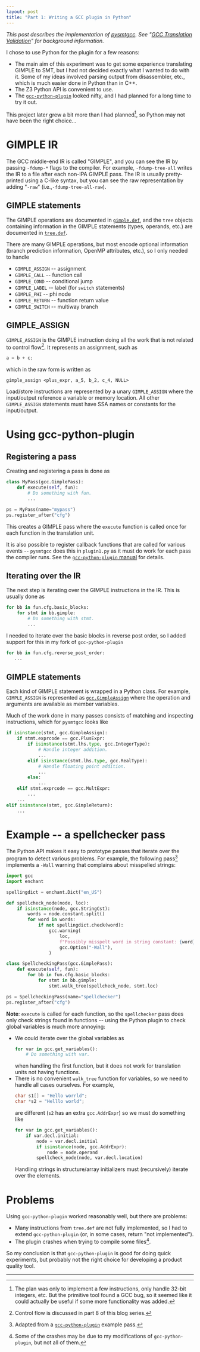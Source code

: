 ```yaml
---
layout: post
title: "Part 1: Writing a GCC plugin in Python"
---
```

_This post describes the implementation of [pysmtgcc](https://github.com/kristerw/pysmtgcc). See "[GCC Translation Validation](https://kristerw.github.io/2022/09/13/translation-validation/)" for background information._

I chose to use Python for the plugin for a few reasons:
* The main aim of this experiment was to get some experience translating GIMPLE to SMT, but I had not decided exactly what I wanted to do with it. Some of my ideas involved parsing output from disassembler, etc., which is much easier done in Python than in C++.
* The Z3 Python API is convenient to use.
* The [`gcc-python-plugin`](https://github.com/davidmalcolm/gcc-python-plugin) looked nifty, and I had planned for a long time to try it out.

This project later grew a bit more than I had planned[^project], so Python may not have been the right choice...

# GIMPLE IR
The GCC middle-end IR is called "GIMPLE", and you can see the IR by passing `-fdump-*` flags to the compiler. For example, `-fdump-tree-all` writes the IR to a file after each non-IPA GIMPLE pass. The IR is usually pretty-printed using a C-like syntax, but you can see the raw representation by adding "`-raw`" (i.e.,`-fdump-tree-all-raw`).

## GIMPLE statements
The GIMPLE operations are documented in [`gimple.def`](https://gcc.gnu.org/git/?p=gcc.git;a=blob;f=gcc/gimple.def), and the `tree` objects containing information in the GIMPLE statements (types, operands, etc.) are documented in [`tree.def`](https://gcc.gnu.org/git/?p=gcc.git;a=blob;f=gcc/tree.def).

There are many GIMPLE operations, but most encode optional information (branch prediction information, OpenMP attributes, etc.), so I only needed to handle
* `GIMPLE_ASSIGN` -- assignment
* `GIMPLE_CALL` -- function call
* `GIMPLE_COND` -- conditional jump
* `GIMPLE_LABEL` -- label (for `switch` statements)
* `GIMPLE_PHI` -- phi node
* `GIMPLE_RETURN` -- function return value
* `GIMPLE_SWITCH` -- multiway branch

## GIMPLE_ASSIGN
`GIMPLE_ASSIGN` is the GIMPLE instruction doing all the work that is not related to control flow[^controlflow]. It represents an assignment, such as
```c
a = b + c;
```
which in the raw form is written as
```
gimple_assign <plus_expr, a_5, b_2, c_4, NULL>
```
Load/store instructions are represented by a unary `GIMPLE_ASSIGN` where the input/output reference a variable or memory location. All other `GIMPLE_ASSIGN` statements must have SSA names or constants for the input/output.


# Using gcc-python-plugin
## Registering a pass
Creating and registering a pass is done as
```python
class MyPass(gcc.GimplePass):
    def execute(self, fun):
        # Do something with fun.
        ...

ps = MyPass(name="mypass")
ps.register_after("cfg")
```
This creates a GIMPLE pass where the `execute` function is called once for each function in the translation unit.

It is also possible to register callback functions that are called for various events -- `pysmtgcc` does this in `plugin1.py` as it must do work for each pass the compiler runs. See the [`gcc-python-plugin` manual](https://gcc-python-plugin.readthedocs.io/en/latest/callbacks.html) for details.


## Iterating over the IR

The next step is iterating over the GIMPLE instructions in the IR. This is usually done as
```python
for bb in fun.cfg.basic_blocks:
    for stmt in bb.gimple:
        # Do something with stmt.
        ...
```
I needed to iterate over the basic blocks in reverse post order, so I added support for this in my fork of `gcc-python-plugin`
```python
for bb in fun.cfg.reverse_post_order:
   ...
```

## GIMPLE statements

Each kind of GIMPLE statement is wrapped in a Python class. For example, `GIMPLE_ASSIGN` is represented as [`gcc.GimpleAssign`](https://gcc-python-plugin.readthedocs.io/en/latest/gimple.html#gcc.GimpleAssign) where the operation and arguments are available as member variables.

Much of the work done in many passes consists of matching and inspecting instructions, which for `pysmtgcc` looks like
```python
if isinstance(stmt, gcc.GimpleAssign):
    if stmt.exprcode == gcc.PlusExpr:
        if isinstance(stmt.lhs.type, gcc.IntegerType):
            # Handle integer addition.
            ...
        elif isinstance(stmt.lhs.type, gcc.RealType):
            # Handle floating point addition.
            ...
        else:
            ...
    elif stmt.exprcode == gcc.MultExpr:
        ...
    ...
elif isinstance(stmt, gcc.GimpleReturn):
    ...
```

# Example -- a spellchecker pass

The Python API makes it easy to prototype passes that iterate over the program to detect various problems. For example, the following pass[^example] implements a `-Wall` warning that complains about misspelled strings:
```python
import gcc
import enchant

spellingdict = enchant.Dict("en_US")

def spellcheck_node(node, loc):
    if isinstance(node, gcc.StringCst):
        words = node.constant.split()
        for word in words:
            if not spellingdict.check(word):
                gcc.warning(
                    loc,
                    f"Possibly misspelt word in string constant: {word}",
                    gcc.Option("-Wall"),
                )

class SpellcheckingPass(gcc.GimplePass):
    def execute(self, fun):
        for bb in fun.cfg.basic_blocks:
            for stmt in bb.gimple:
                stmt.walk_tree(spellcheck_node, stmt.loc)

ps = SpellcheckingPass(name="spellchecker")
ps.register_after("cfg")
```

**Note**: `execute` is called for each function, so the `spellchecker` pass does only check strings found in functions -- using the Python plugin to check global variables is much more annoying:

* We could iterate over the global variables as
  ```python
  for var in gcc.get_variables():
      # Do something with var.
  ```
  when handling the first function, but it does not work for translation units not having functions.
* There is no convenient `walk_tree` function for variables, so we need to handle all cases ourselves. For example,
  ```c
  char s1[] = "Hello worrld";
  char *s2 = "Helllo world";
  ```
  are different (`s2` has an extra `gcc.AddrExpr`) so we must do something like
  ```python
  for var in gcc.get_variables():
      if var.decl.initial:
          node = var.decl.initial
          if isinstance(node, gcc.AddrExpr):
              node = node.operand
          spellcheck_node(node, var.decl.location)
  ```
  Handling strings in structure/array initializers must (recursively) iterate over the elements.


# Problems
Using `gcc-python-plugin` worked reasonably well, but there are problems:
* Many instructions from `tree.def` are not fully implemented, so I had to extend `gcc-python-plugin` (or, in some cases, return "not implemented").
* The plugin crashes when trying to compile some files[^crash].

So my conclusion is that `gcc-python-plugin` is good for doing quick experiments, but probably not the right choice for developing a product quality tool.

---

[^project]: The plan was only to implement a few instructions, only handle 32-bit integers, etc. But the primitive tool found a GCC bug, so it seemed like it could actually be useful if some more functionality was added.

[^controlflow]: Control flow is discussed in part 8 of this blog series.

[^example]: Adapted from a [`gcc-python-plugin`](https://github.com/davidmalcolm/gcc-python-plugin)  example pass.

[^crash]: Some of the crashes may be due to my modifications of `gcc-python-plugin`, but not all of them.
